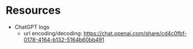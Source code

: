 # Resources
* ChatGPT logs
    * url encoding/decoding: https://chat.openai.com/share/cd4c0fbf-0178-4164-b132-5164b60bb491
    